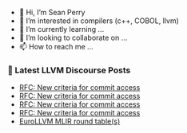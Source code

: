 - 👋 Hi, I’m Sean Perry
- 👀 I’m interested in compilers (c++, COBOL, llvm)
- 🌱 I’m currently learning ...
- 💞️ I’m looking to collaborate on ...
- 📫 How to reach me ...

<!---
s66perry/s66perry is a ✨ special ✨ repository because its `README.md` (this file) appears on your GitHub profile.
You can click the Preview link to take a look at your changes.
--->
### 📕 Latest LLVM Discourse Posts

<!-- DISCOURSE-LLVM:START -->
- [RFC: New criteria for commit access](https://discourse.llvm.org/t/rfc-new-criteria-for-commit-access/76290?page=7#post_133)
- [RFC: New criteria for commit access](https://discourse.llvm.org/t/rfc-new-criteria-for-commit-access/76290?page=7#post_132)
- [RFC: New criteria for commit access](https://discourse.llvm.org/t/rfc-new-criteria-for-commit-access/76290?page=7#post_131)
- [RFC: New criteria for commit access](https://discourse.llvm.org/t/rfc-new-criteria-for-commit-access/76290?page=7#post_130)
- [EuroLLVM MLIR round table&lpar;s&rpar;](https://discourse.llvm.org/t/eurollvm-mlir-round-table-s/78034#post_3)
<!-- DISCOURSE-LLVM:END -->
